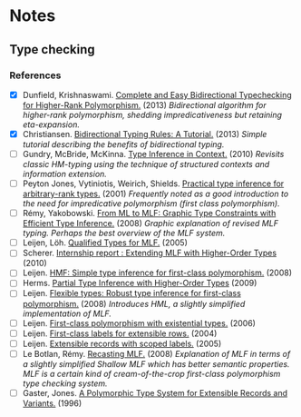 
# Notes

## Type checking

### References

- [X] Dunfield, Krishnaswami. [Complete and Easy Bidirectional Typechecking for Higher-Rank Polymorphism.](https://www.mpi-sws.org/~neelk/bidir.pdf) (2013) *Bidirectional algorithm for higher-rank polymorphism, shedding impredicativeness but retaining eta-expansion.*
- [X] Christiansen. [Bidirectional Typing Rules: A Tutorial.](http://davidchristiansen.dk/tutorials/bidirectional.pdf) (2013)  *Simple tutorial describing the benefits of bidirectional typing.*
- [ ] Gundry, McBride, McKinna. [Type Inference in Context.](http://www.cs.ru.nl/~james/RESEARCH/msfp2010-paper.pdf) (2010) *Revisits classic HM-typing using the technique of structured contexts and information extension.*
- [ ] Peyton Jones, Vytiniotis, Weirich, Shields. [Practical type inference for arbitrary-rank types.](http://research.microsoft.com/en-us/um/people/simonpj/papers/higher-rank/putting.pdf) (2001) *Frequently noted as a good introduction to the need for impredicative polymorphism (first class polymorphism).*
- [ ] Rémy, Yakobowski. [From ML to MLF: Graphic Type Constraints with Efficient Type Inference.](http://gallium.inria.fr/~remy/mlf/Remy-Yakobowski@icfp08@proceedings.pdf) (2008) *Graphic explanation of revised MLF typing. Perhaps the best overview of the MLF system.*
- [ ] Leijen, Löh. [Qualified Types for MLF.](https://www.andres-loeh.de/qmlf-str.pdf) (2005)
- [ ] Scherer. [Internship report : Extending MLF with Higher-Order Types](http://gallium.inria.fr/~scherer/doc/research-report-mlf-2010-scherer-remy.pdf) (2010)
- [ ] Leijen. [HMF: Simple type inference for first-class polymorphism.](http://research.microsoft.com/en-us/um/people/daan/download/papers/hmf-tr.pdf) (2008)
- [ ] Herms. [Partial Type Inference with Higher-Order Types](http://gallium.inria.fr/~remy/mlf/herms@master2009.pdf) (2009)
- [ ] Leijen. [Flexible types: Robust type inference for first-class polymorphism.](http://research.microsoft.com/en-us/um/people/daan/download/papers/hml-tr.pdf) (2008) *Introduces HML, a slightly simplified implementation of MLF.*
- [ ] Leijen. [First-class polymorphism with existential types.](http://research.microsoft.com/en-us/um/people/daan/download/papers/existentials.pdf) (2006) 
- [ ] Leijen. [First-class labels for extensible rows.](https://www.microsoft.com/en-us/research/wp-content/uploads/2016/02/fclabels.pdf) (2004)
- [ ] Leijen. [Extensible records with scoped labels.](http://www.cs.ioc.ee/tfp-icfp-gpce05/tfp-proc/21num.pdf) (2005)
- [ ] Le Botlan, Rémy. [Recasting MLF.](http://gallium.inria.fr/~remy/mlf/recasting-mlf-RR.pdf) (2008) *Explanation of MLF in terms of a slightly simplified Shallow MLF which has better semantic properties. MLF is a certain kind of cream-of-the-crop first-class polymorphism type checking system.*
- [ ] Gaster, Jones. [A Polymorphic Type System for Extensible Records and Variants.](https://www.cs.cmu.edu/~aldrich/courses/819/papers/row-poly.pdf) (1996)
